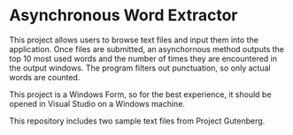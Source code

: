 # Asynchronous Word Extractor
This project allows users to browse text files and input them into the application.
Once files are submitted, an asynchornous method outputs the top 10 most used words and the number of times they are encountered in the output windows.
The program filters out punctuation, so only actual words are counted. 

This project is a Windows Form, so for the best experience, it should be opened in Visual Studio on a Windows machine. 

This repository includes two sample text files from Project Gutenberg.
